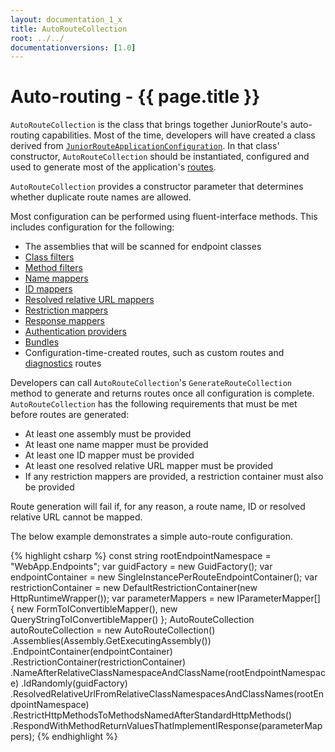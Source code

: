 ```yaml
---
layout: documentation_1_x
title: AutoRouteCollection
root: ../../
documentationversions: [1.0]
---
```

Auto-routing - {{ page.title }}
=
```AutoRouteCollection``` is the class that brings together JuniorRoute's auto-routing capabilities. Most of the time, developers will have created a class derived from [```JuniorRouteApplicationConfiguration```](juniorrouteapplicationconfiguration.html). In that class' constructor, ```AutoRouteCollection``` should be instantiated, configured and used to generate most of the application's [routes](routes.html).

```AutoRouteCollection``` provides a constructor parameter that determines whether duplicate route names are allowed.

Most configuration can be performed using fluent-interface methods. This includes configuration for the following:
* The assemblies that will be scanned for endpoint classes
* [Class filters](class_filters.html)
* [Method filters](method_filters.html)
* [Name mappers](name_mappers.html)
* [ID mappers](id_mappers.html)
* [Resolved relative URL mappers](resolved_relative_url_mappers.html)
* [Restriction mappers](restriction_mappers.html)
* [Response mappers](response_mappers.html)
* [Authentication providers](authentication_providers.html)
* [Bundles](bundles.html)
* Configuration-time-created routes, such as custom routes and [diagnostics](diagnostics.html) routes

Developers can call ```AutoRouteCollection```'s ```GenerateRouteCollection``` method to generate and returns routes once all configuration is complete. ```AutoRouteCollection``` has the following requirements that must be met before routes are generated:
* At least one assembly must be provided
* At least one name mapper must be provided
* At least one ID mapper must be provided
* At least one resolved relative URL mapper must be provided
* If any restriction mappers are provided, a restriction container must also be provided

Route generation will fail if, for any reason, a route name, ID or resolved relative URL cannot be mapped.

The below example demonstrates a simple auto-route configuration.

{% highlight csharp %}
const string rootEndpointNamespace = "WebApp.Endpoints";
var guidFactory = new GuidFactory();
var endpointContainer = new SingleInstancePerRouteEndpointContainer();
var restrictionContainer = new DefaultRestrictionContainer(new HttpRuntimeWrapper());
var parameterMappers = new IParameterMapper[] { new FormToIConvertibleMapper(), new QueryStringToIConvertibleMapper() };
AutoRouteCollection autoRouteCollection = new AutoRouteCollection()
  .Assemblies(Assembly.GetExecutingAssembly())
  .EndpointContainer(endpointContainer)
  .RestrictionContainer(restrictionContainer)
  .NameAfterRelativeClassNamespaceAndClassName(rootEndpointNamespace)
  .IdRandomly(guidFactory)
  .ResolvedRelativeUrlFromRelativeClassNamespacesAndClassNames(rootEndpointNamespace)
  .RestrictHttpMethodsToMethodsNamedAfterStandardHttpMethods()
  .RespondWithMethodReturnValuesThatImplementIResponse(parameterMappers);
{% endhighlight %}